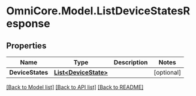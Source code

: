 # OmniCore.Model.ListDeviceStatesResponse

## Properties

Name | Type | Description | Notes
------------ | ------------- | ------------- | -------------
**DeviceStates** | [**List&lt;DeviceState&gt;**](DeviceState.md) |  | [optional] 

[[Back to Model list]](../README.md#documentation-for-models) [[Back to API list]](../README.md#documentation-for-api-endpoints) [[Back to README]](../README.md)

